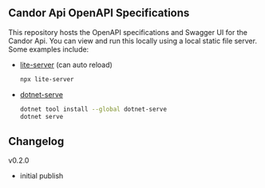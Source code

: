 ## Candor Api OpenAPI Specifications

This repository hosts the OpenAPI specifications and Swagger UI for the Candor Api. You can view and run this locally using a local static file server. Some examples include:

- [lite-server](https://github.com/johnpapa/lite-server) (can auto reload)
  ```sh
  npx lite-server
  ```
- [dotnet-serve](https://github.com/natemcmaster/dotnet-serve)
  ```sh
  dotnet tool install --global dotnet-serve
  dotnet serve
  ```

## Changelog

v0.2.0
- initial publish